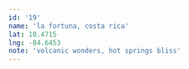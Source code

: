 ```yaml
---
id: '19'
name: 'la fortuna, costa rica'
lat: 10.4715
lng: -84.6453
note: 'volcanic wonders, hot springs bliss'
---
```

